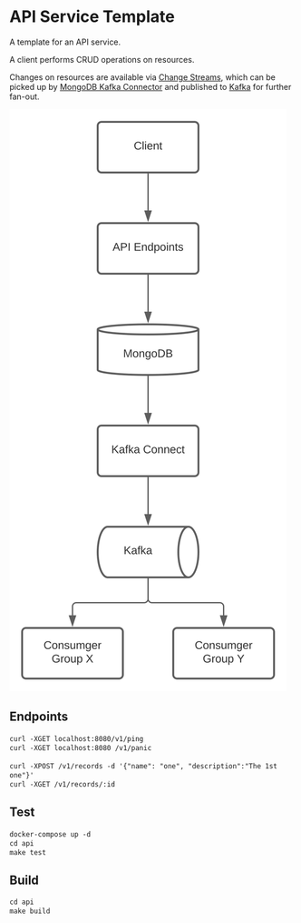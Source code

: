 # API Service Template

A template for an API service.

A client performs CRUD operations on resources.

Changes on resources are available via [Change Streams](https://docs.mongodb.com/manual/changeStreams/),
which can be picked up by [MongoDB Kafka Connector](https://docs.mongodb.com/kafka-connector/current/kafka-source/)
and published to [Kafka](https://kafka.apache.org/) for further fan-out. 

![Data flow](./docs/images/api-template-go-data-flow.svg)

## Endpoints

```shell
curl -XGET localhost:8080/v1/ping
curl -XGET localhost:8080 /v1/panic

curl -XPOST /v1/records -d '{"name": "one", "description":"The 1st one"}'
curl -XGET /v1/records/:id
```

## Test

```shell
docker-compose up -d
cd api
make test
```

## Build

```shell
cd api
make build
```
